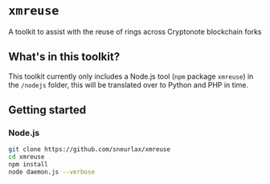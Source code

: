 # `xmreuse`

A toolkit to assist with the reuse of rings across Cryptonote blockchain forks

## What's in this toolkit?

This toolkit currently only includes a Node.js tool (`npm` package `xmreuse`) in the `/nodejs` folder, this will be translated over to Python and PHP in time.

## Getting started
### Node.js

```bash
git clone https://github.com/sneurlax/xmreuse
cd xmreuse
npm install
node daemon.js --verbose
```
